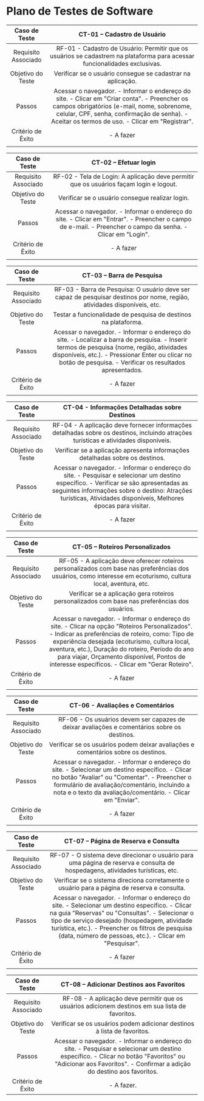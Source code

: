 # Plano de Testes de Software

| **Caso de Teste** 	| **CT-01 – Cadastro de Usuário** |
|:---:	|:---:	|
| Requisito Associado 	| RF-01 - Cadastro de Usuário: Permitir que os usuários se cadastrem na plataforma para acessar funcionalidades exclusivas. |
| Objetivo do Teste 	| Verificar se o usuário consegue se cadastrar na aplicação. |
| Passos 	| Acessar o navegador. - Informar o endereço do site. - Clicar em "Criar conta". - Preencher os campos obrigatórios (e-mail, nome, sobrenome, celular, CPF, senha, confirmação de senha). - Aceitar os termos de uso. - Clicar em "Registrar". |
| Critério de Êxito | - A fazer |
|  	|  	|

| **Caso de Teste** 	| **CT-02 – Efetuar login**	|
|:---:	|:---:	|
| Requisito Associado | RF-02 - Tela de Login: A aplicação deve permitir que os usuários façam login e logout. |
| Objetivo do Teste 	| Verificar se o usuário consegue realizar login. |
| Passos 	| Acessar o navegador. - Informar o endereço do site. - Clicar em "Entrar". - Preencher o campo de e-mail. - Preencher o campo da senha. - Clicar em "Login". |
| Critério de Êxito | - A fazer |
|  	|  	|

| **Caso de Teste** 	| **CT-03 – Barra de Pesquisa** 	|
|:---:	|:---:	|
| Requisito Associado | RF-03 - Barra de Pesquisa: O usuário deve ser capaz de pesquisar destinos por nome, região, atividades disponíveis, etc. |
| Objetivo do Teste | Testar a funcionalidade de pesquisa de destinos na plataforma. |
| Passos | Acessar o navegador. - Informar o endereço do site. - Localizar a barra de pesquisa. - Inserir termos de pesquisa (nome, região, atividades disponíveis, etc.). - Pressionar Enter ou clicar no botão de pesquisa. - Verificar os resultados apresentados. |
| Critério de Êxito | - A fazer |
|  	|  	|

| **Caso de Teste** 	| **CT-04 - Informações Detalhadas sobre Destinos** 	|
|:---:	|:---:	|
| Requisito Associado | RF-04 - A aplicação deve fornecer informações detalhadas sobre os destinos, incluindo atrações turísticas e atividades disponíveis. |
| Objetivo do Teste | Verificar se a aplicação apresenta informações detalhadas sobre os destinos. |
| Passos | Acessar o navegador. - Informar o endereço do site. - Pesquisar e selecionar um destino específico. - Verificar se são apresentadas as seguintes informações sobre o destino: Atrações turísticas, Atividades disponíveis, Melhores épocas para visitar. |
| Critério de Êxito | - A fazer |
|  	|  	|

| **Caso de Teste** 	| **CT-05 – Roteiros Personalizados** 	|
|:---:	|:---:	|
| Requisito Associado | RF-05 - A aplicação deve oferecer roteiros personalizados com base nas preferências dos usuários, como interesse em ecoturismo, cultura local, aventura, etc. |
| Objetivo do Teste | Verificar se a aplicação gera roteiros personalizados com base nas preferências dos usuários. |
| Passos | Acessar o navegador. - Informar o endereço do site. - Clicar na opção "Roteiros Personalizados". - Indicar as preferências de roteiro, como: Tipo de experiência desejada (ecoturismo, cultura local, aventura, etc.), Duração do roteiro, Período do ano para viajar, Orçamento disponível, Pontos de interesse específicos. - Clicar em "Gerar Roteiro". |
| Critério de Êxito | - A fazer |
|  	|  	|

| **Caso de Teste** 	| **CT-06 - Avaliações e Comentários** 	|
|:---:	|:---:	|
| Requisito Associado | RF-06 - Os usuários devem ser capazes de deixar avaliações e comentários sobre os destinos. |
| Objetivo do Teste | Verificar se os usuários podem deixar avaliações e comentários sobre os destinos. |
| Passos | Acessar o navegador. - Informar o endereço do site. - Selecionar um destino específico. - Clicar no botão "Avaliar" ou "Comentar". - Preencher o formulário de avaliação/comentário, incluindo a nota e o texto da avaliação/comentário. - Clicar em "Enviar". |
| Critério de Êxito | - A fazer |
|  	|  	|

| **Caso de Teste** 	| **CT-07 – Página de Reserva e Consulta** 	|
|:---:	|:---:	|
| Requisito Associado | RF-07 - O sistema deve direcionar o usuário para uma página de reserva e consulta de hospedagens, atividades turísticas, etc. |
| Objetivo do Teste | Verificar se o sistema direciona corretamente o usuário para a página de reserva e consulta. |
| Passos | Acessar o navegador. - Informar o endereço do site. - Selecionar um destino específico. - Clicar na guia "Reservas" ou "Consultas". - Selecionar o tipo de serviço desejado (hospedagem, atividade turística, etc.). - Preencher os filtros de pesquisa (data, número de pessoas, etc.). - Clicar em "Pesquisar". |
| Critério de Êxito | - A fazer |
|  	|  	|

| **Caso de Teste** 	| **CT-08 – Adicionar Destinos aos Favoritos** 	|
|:---:	|:---:	|
| Requisito Associado | RF-08 - A aplicação deve permitir que os usuários adicionem destinos em sua lista de favoritos. |
| Objetivo do Teste | Verificar se os usuários podem adicionar destinos à lista de favoritos. |
| Passos | Acessar o navegador. - Informar o endereço do site. - Pesquisar e selecionar um destino específico. - Clicar no botão "Favoritos" ou "Adicionar aos Favoritos". - Confirmar a adição do destino aos favoritos. |
| Critério de Êxito | - A fazer. |
